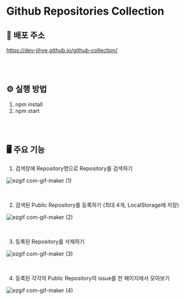 # Github Repositories Collection


## 🔗 배포 주소

https://dev-jihye.github.io/github-collection/

<br/>
<br/>

## ⚙️ 실행 방법

1. npm install
2. npm start

<br/>
<br/>

## 🖥 주요 기능

1. 검색창에 Repository명으로 Repository를 검색하기

![ezgif com-gif-maker (1)](https://user-images.githubusercontent.com/59763645/162633335-fffc2880-325e-4528-98b0-a17ace651e47.gif)

<br/>

2. 검색된 Public Repository를 등록하기 (최대 4개, LocalStorage에 저장)

![ezgif com-gif-maker (2)](https://user-images.githubusercontent.com/59763645/162633644-4d9ef4b1-ddaf-43f0-b3d7-0873bee2c85a.gif)

<br/>

3. 등록된 Repository를 삭제하기

![ezgif com-gif-maker (3)](https://user-images.githubusercontent.com/59763645/162633794-bf0c6666-ccbf-4ed3-bea8-bd789def7f39.gif)

<br/>

4. 등록된 각각의 Public Repository의 issue를 한 페이지에서 모아보기

![ezgif com-gif-maker (4)](https://user-images.githubusercontent.com/59763645/162634362-8b6e0b88-3273-4dd7-99fa-fc0f0ffa2efe.gif)



